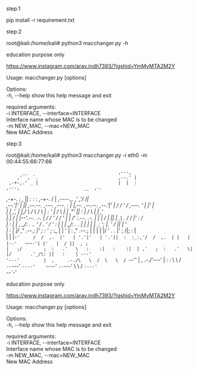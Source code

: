 step:1

pip install -r requirement.txt

step:2

root@kali:/home/kali# python3 macchanger.py -h                                                                                                    
                                                                                                                                                                                                                                                                                                                             
                                                                                                                                                           
 education purpose only                                                                                                                                    
                                                                                                                                                           
                                                                                                                                                           
 https://www.instagram.com/arav.indh7393/?igshid=YmMyMTA2M2Y                                                                                               
                                                                                                                                                           
Usage: macchanger.py [options]                                                                                                                             
                                                                                                                                                           
Options:                                                                                                                                                   
  -h, --help            show this help message and exit                                                                                                    
                                                                                                                                                           
  required arguments:                                                                                                                                      
    -i INTERFACE, --interface=INTERFACE                                                                                                                    
                        Interface name whose MAC is to be changed                                                                                          
    -m NEW_MAC, --mac=NEW_MAC                                                                                                                              
                        New MAC Address




                        
step:3

root@kali:/home/kali# python3 macchanger.py -i eth0 -m 00:44:55:66:77:66                                                                                        
                                                                                                                                                                       
          __                                  ,---,                                                                                                      
        ,'  , `.                              ,--.' |                                                                                                      
     ,-+-,.' _ |                              |  |  :                      ,---,                        __  ,-.                                            
  ,-+-. ;   , ||                              :  :  :                  ,-+-. /  |  ,----._,.          ,' ,'/ /|                                            
 ,--.'|'   |  || ,--.--.     ,---.     ,---.  :  |  |,--.  ,--.--.    ,--.'|'   | /   /  ' /   ,---.  '  | |' |                                            
|   |  ,', |  |,/       \   /     \   /     \ |  :  '   | /       \  |   |  ,"' ||   :     |  /     \ |  |   ,'                                            
|   | /  | |--'.--.  .-. | /    / '  /    / ' |  |   /' :.--.  .-. | |   | /  | ||   | .\  . /    /  |'  :  /                                              
|   : |  | ,    \_\/: . ..    ' /  .    ' /  '  :  | | | \_\/: . . |   | |  | |.   ; ';  |.    ' / ||  | '                                               
|   : |  |/     ," .--.; |'   ; :_ '   ; :_ |  |  ' | : ," .--.; | |   | |  |/ '   .   . |'   ;   /|;  : |                                               
|   | |`-'     /  /  ,.  |'   | '.'|'   | '.'||  :  :_:,'/  /  ,.  | |   | |--'   `---`-'| |'   |  / ||  , ;                                               
|   ;/        ;  :   .'   \   :    :|   :    :|  | ,'   ;  :   .'   \|   |/       .'_/\: ||   :    | ---'                                                
'---'         |  ,     .-./\   \  /  \   \  / `--''     |  ,     .-./'---'        |   :    : \   \  /                                                      
               `--`---'     `----'    `----'             `--`---'                  \   \  /   `----'                                                       
                                                                                    `--`-'                                                                 
                                                                                                                                                           
                                                                                                                                                           
 education purpose only                                                                                                                                    
                                                                                                                                                           
                                                                                                                                                           
 https://www.instagram.com/arav.indh7393/?igshid=YmMyMTA2M2Y                                                                                               
                                                                                                                                                           
Usage: macchanger.py [options]                                                                                                                             
                                                                                                                                                           
Options:                                                                                                                                                   
  -h, --help            show this help message and exit                                                                                                    
                                                                                                                                                           
  required arguments:                                                                                                                                      
    -i INTERFACE, --interface=INTERFACE                                                                                                                    
                        Interface name whose MAC is to be changed                                                                                          
    -m NEW_MAC, --mac=NEW_MAC                                                                                                                              
                        New MAC Address                                                                                                                                                                       
                                                                                                                                                                       
                                                                                                                                                                     
